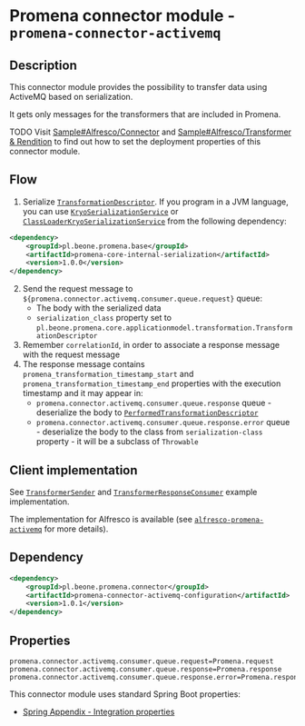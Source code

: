 # Promena connector module - `promena-connector-activemq`

## Description
This connector module provides the possibility to transfer data using ActiveMQ based on serialization.

It gets only messages for the transformers that are included in Promena.  

TODO
Visit [Sample#Alfresco/Connector](https://github.com/BeOne-PL/promena-sample#connector) and [Sample#Alfresco/Transformer & Rendition](https://github.com/BeOne-PL/promena-sample#transformer--rendition) to find out how to set the deployment properties of this connector module.

## Flow
1. Serialize [`TransformationDescriptor`](./../../../base/promena-core/application-model/application-model/src/main/kotlin/pl/beone/promena/core/applicationmodel/transformation/TransformationDescriptor.kt). If you program in a JVM language, you can use [`KryoSerializationService`](./../../../base/promena-core/internal/internal-serialization/src/main/kotlin/pl/beone/promena/core/internal/serialization/KryoSerializationService.kt) or [`ClassLoaderKryoSerializationService`](./../../../base/promena-core/internal/internal-serialization/src/main/kotlin/pl/beone/promena/core/internal/serialization/ClassLoaderKryoSerializationService.kt) from the following dependency:
```xml
<dependency>
    <groupId>pl.beone.promena.base</groupId>
    <artifactId>promena-core-internal-serialization</artifactId>
    <version>1.0.0</version>
</dependency>
```
2. Send the request message to `${promena.connector.activemq.consumer.queue.request}` queue:
    * The body with the serialized data
    * `serialization_class` property set to `pl.beone.promena.core.applicationmodel.transformation.TransformationDescriptor`
3. Remember `correlationId`, in order to associate a response message with the request message 
4. The response message contains `promena_transformation_timestamp_start` and `promena_transformation_timestamp_end` properties with the execution timestamp and it may appear in:
    * `promena.connector.activemq.consumer.queue.response` queue - deserialize the body to [`PerformedTransformationDescriptor`](./../../../base/promena-core/application-model/application-model/src/main/kotlin/pl/beone/promena/core/applicationmodel/transformation/PerformedTransformationDescriptor.kt)
    * `promena.connector.activemq.consumer.queue.response.error` queue - deserialize the body to the class from `serialization-class` property - it will be a subclass of `Throwable`

## Client implementation
See [`TransformerSender`](https://github.com/BeOne-PL/promena-alfresco/blob/master/connector/alfresco-promena-connector-activemq/src/main/kotlin/pl/beone/promena/alfresco/module/connector/activemq/delivery/activemq/TransformerSender.kt) and [`TransformerResponseConsumer`](https://github.com/BeOne-PL/promena-alfresco/blob/master/connector/alfresco-promena-connector-activemq/src/main/kotlin/pl/beone/promena/alfresco/module/connector/activemq/delivery/activemq/TransformerResponseConsumer.kt) example implementation.

The implementation for Alfresco is available (see [`alfresco-promena-activemq`](https://github.com/BeOne-PL/promena-alfresco/tree/master/connector/alfresco-promena-connector-activemq) for more details).

## Dependency
```xml
<dependency>
    <groupId>pl.beone.promena.connector</groupId>
    <artifactId>promena-connector-activemq-configuration</artifactId>
    <version>1.0.1</version>
</dependency>
```

## Properties
```properties
promena.connector.activemq.consumer.queue.request=Promena.request
promena.connector.activemq.consumer.queue.response=Promena.response
promena.connector.activemq.consumer.queue.response.error=Promena.response.error
```
This connector module uses standard Spring Boot properties:
* [Spring Appendix - Integration properties](https://docs.spring.io/spring-boot/docs/2.2.1.RELEASE/reference/html/appendix-application-properties.html#integration-properties)